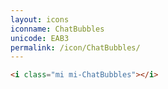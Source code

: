 ```yaml
---
layout: icons
iconname: ChatBubbles
unicode: EAB3
permalink: /icon/ChatBubbles/
---
```


``` html
<i class="mi mi-ChatBubbles"></i>
```
